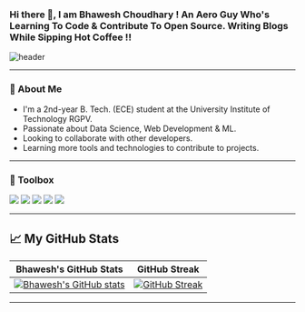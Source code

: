 ### Hi there 👋, I am Bhawesh Choudhary ! An Aero Guy Who's Learning To Code & Contribute To Open Source. Writing Blogs While Sipping Hot Coffee !!
![header](https://user-images.githubusercontent.com/80106274/155994781-7c22a80e-99b6-4e2e-a288-a706e1818289.png)

---

### 🚀 About Me
- I'm a 2nd-year B. Tech. (ECE) student at the University Institute of Technology RGPV.
- Passionate about Data Science, Web Development & ML.
- Looking to collaborate with other developers. 
- Learning more tools and technologies to contribute to projects.

---

### 🧰 Toolbox
![](https://img.shields.io/badge/HTML5-E34F26?style=for-the-badge&logo=html5&logoColor=white)
![](https://img.shields.io/badge/CSS3-1572B6?style=for-the-badge&logo=css3&logoColor=white)
![](https://img.shields.io/badge/JavaScript-F7DF1E?style=for-the-badge&logo=javascript&logoColor=black)
![](https://img.shields.io/badge/Git-3E2C00?style=for-the-badge&logo=git&logoColor=F1502F)
![](https://img.shields.io/badge/GitHub-fafafa?style=for-the-badge&logo=github&logoColor=4078c0)

---
    
## &#x1f4c8; My GitHub Stats
| Bhawesh's GitHub Stats | GitHub Streak |
| --- | --- |
[![Bhawesh's GitHub stats](https://github-readme-stats.vercel.app/api?username=bhaweshchoudhary&show_icons=true)](https://github.com/bhaweshchoudhary) | [![GitHub Streak](https://github-readme-streak-stats.herokuapp.com?user=bhaweshchoudhary)](https://github.com/bhaweshchoudhary) |

---
